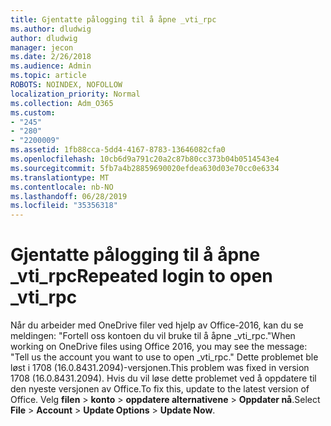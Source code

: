 ```yaml
---
title: Gjentatte pålogging til å åpne _vti_rpc
ms.author: dludwig
author: dludwig
manager: jecon
ms.date: 2/26/2018
ms.audience: Admin
ms.topic: article
ROBOTS: NOINDEX, NOFOLLOW
localization_priority: Normal
ms.collection: Adm_O365
ms.custom:
- "245"
- "280"
- "2200009"
ms.assetid: 1fb88cca-5dd4-4167-8783-13646082cfa0
ms.openlocfilehash: 10cb6d9a791c20a2c87b80cc373b04b0514543e4
ms.sourcegitcommit: 5fb7a4b28859690020efdea630d03e70cc0e6334
ms.translationtype: MT
ms.contentlocale: nb-NO
ms.lasthandoff: 06/28/2019
ms.locfileid: "35356318"
---
```

# <a name="repeated-login-to-open-vtirpc"></a><span data-ttu-id="844c5-102">Gjentatte pålogging til å åpne _vti_rpc</span><span class="sxs-lookup"><span data-stu-id="844c5-102">Repeated login to open _vti_rpc</span></span>

<span data-ttu-id="844c5-103">Når du arbeider med OneDrive filer ved hjelp av Office-2016, kan du se meldingen: "Fortell oss kontoen du vil bruke til å åpne _vti_rpc."</span><span class="sxs-lookup"><span data-stu-id="844c5-103">When working on OneDrive files using Office 2016, you may see the message: "Tell us the account you want to use to open _vti_rpc."</span></span> <span data-ttu-id="844c5-104">Dette problemet ble løst i 1708 (16.0.8431.2094)-versjonen.</span><span class="sxs-lookup"><span data-stu-id="844c5-104">This problem was fixed in version 1708 (16.0.8431.2094).</span></span> <span data-ttu-id="844c5-105">Hvis du vil løse dette problemet ved å oppdatere til den nyeste versjonen av Office.</span><span class="sxs-lookup"><span data-stu-id="844c5-105">To fix this, update to the latest version of Office.</span></span> <span data-ttu-id="844c5-106">Velg **filen** \> **konto** \> **oppdatere alternativene** \> **Oppdater nå**.</span><span class="sxs-lookup"><span data-stu-id="844c5-106">Select **File** \> **Account** \> **Update Options** \> **Update Now**.</span></span>
  